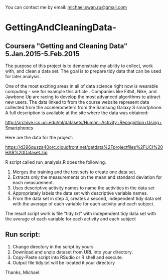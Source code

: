 You can contact me by email: michael.swan.ru@gmail.com

# GettingAndCleaningData-
## Coursera "Getting and Cleaning Data"  5.Jan.2015-5.Feb.2015 


The purpose of this project is to demonstrate my ability to collect, work with, and clean a data set. 
The goal is to prepare tidy data that can be used for later analysis. 


One of the most exciting areas in all of data science right now is wearable computing - see for example this article .
Companies like Fitbit, Nike, and Jawbone Up are racing to develop the most advanced algorithms to attract new users. 
The data linked to from the course website represent data collected from the accelerometers from the Samsung Galaxy S smartphone. 
A full description is available at the site where the data was obtained: 

http://archive.ics.uci.edu/ml/datasets/Human+Activity+Recognition+Using+Smartphones 

Here are the data for the project: 

https://d396qusza40orc.cloudfront.net/getdata%2Fprojectfiles%2FUCI%20HAR%20Dataset.zip 

R script called run_analysis.R does the following. 

1. Merges the training and the test sets to create one data set.
2. Extracts only the measurements on the mean and standard deviation for each measurement. 
3. Uses descriptive activity names to name the activities in the data set
4. Appropriately labels the data set with descriptive variable names. 
5. From the data set in step 4, creates a second, independent tidy data set with the average of each variable for each activity and each subject.

The result script work is file "tidy.txt" with independent tidy data set with the average of each variable for each activity and each subject



## Run script:

1. Change directory in the script by yours
2. Download and unzip dataset from URL into your directory.
3. Copy-Paste script into RSudio or R shell and execute.
4. Output file tidy.txt will be located it your directory

Thanks, Michael.
